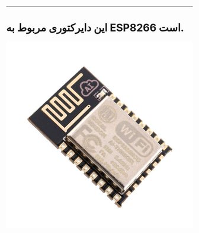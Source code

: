 
---

# این دایرکتوری مربوط به ESP8266 است.

![](/assets/ESP8266-ESP-12E-Wireless-Remote-Serial-WIFI-Module-Transceiver-Board-Module.jpg)

